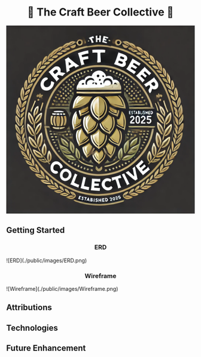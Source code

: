 <h1 style="text-align:center;">🍺 The Craft Beer Collective 🍺</h1>



![Logo](./public/images/cbc-logo-black.PNG)

## Getting Started

<h3 style="text-align:center;">ERD</h3>
![ERD](./public/images/ERD.png)

<h3 style="text-align:center;">Wireframe</h3>
![Wireframe](./public/images/Wireframe.png)

## Attributions


## Technologies


## Future Enhancement
